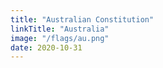 ```yaml
---
title: "Australian Constitution"
linkTitle: "Australia"
image: "/flags/au.png"
date: 2020-10-31
---
```

